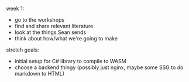 week 1:
- go to the workshops
- find and share relevant literature
- look at the things Sean sends
- think about how/what we're going to make

stretch goals:
- initial setup for C# library to compile to WASM
- choose a backend thingy (possibly just nginx, maybe some SSG to do markdown to HTML)

